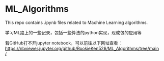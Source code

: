 # ML_Algorithms

This repo contains .ipynb files related to Machine Learning algorithms.

学习ML路上的一些记录，包括一些算法的python实现，现成包的应用等

若GitHub打不开jupyter notebook，可以前往以下网址查看：https://nbviewer.jupyter.org/github/RookieKen528/ML_Algorithms/tree/main/
  
